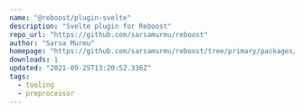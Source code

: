 ```yaml
---
name: "@reboost/plugin-svelte"
description: "Svelte plugin for Reboost"
repo_url: "https://github.com/sarsamurmu/reboost"
author: "Sarsa Murmu"
homepage: "https://github.com/sarsamurmu/reboost/tree/primary/packages/plugin-svelte"
downloads: 1
updated: "2021-09-25T13:20:52.336Z"
tags: 
  - tooling
  - preprocessor
---
```

